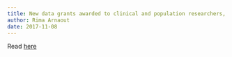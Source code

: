 ```yaml
---
title: New data grants awarded to clinical and population researchers, computer engineers and computational biologists
author: Rima Arnaout
date: 2017-11-08
---
```


Read [here](https://www.eurekalert.org/pub_releases/2017-11/aha-ndg110817.php)
